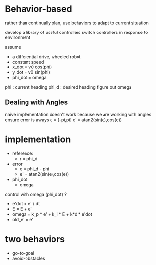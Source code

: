 # Behavior-based

rather than continually plan, use behaviors
to adapt to current situation

develop a library of useful controllers
switch controllers in response to environment

assume

- a differential drive, wheeled robot
- constant speed
- x_dot = v0 cos(phi)
- y_dot = v0 sin(phi)
- phi_dot = omega

phi : current heading
phi_d : desired heading
figure out omega

## Dealing with Angles

naive implementation doesn't work because we are working with angles
ensure error is aways e = [-pi,pi]
e' = atan2(sin(e),cos(e))

# implementation

- reference:
  - r = phi_d
- error
  - e = phi_d - phi
  - e' = atan2(sin(e),cos(e))
- phi_dot
  - omega

control with omega (phi_dot) ?

- e'dot = e' / dt
- E = E + e'
- omega = k_p \* e' + k_i \* E + k\*d \* e'dot
- old_e' = e'

# two behaviors

- go-to-goal
- avoid-obstacles
